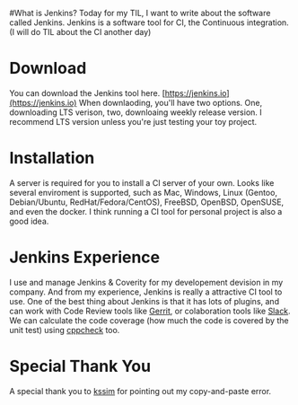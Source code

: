 #What is Jenkins?
Today for my TIL, I want to write about the software called Jenkins. Jenkins is a software tool for CI, the Continuous integration. (I will do TIL about the CI another day)

# Download

You can download the Jenkins tool here. [https://jenkins.io](https://jenkins.io)
When downlaoding, you'll have two options. One, downloading LTS verison, two, downloaing weekly release version. I recommend LTS version unless you're just testing your toy project.

# Installation
A server is required for you to install a CI server of your own. Looks like several enviroment is supported, such as Mac, Windows, Linux (Gentoo, Debian/Ubuntu, RedHat/Fedora/CentOS), FreeBSD, OpenBSD, OpenSUSE, and even the docker. I think running a CI tool for personal project is also a good idea.


# Jenkins Experience
I use and manage Jenkins & Coverity for my developement devision in my company. And from my experience, Jenkins is really a attractive CI tool to use. One of the best thing about Jenkins is that it has lots of plugins, and can work with Code Review tools like [Gerrit](https://www.gerritcodereview.com), or colaboration tools like [Slack](https://www.slack.com/). We can calculate the code coverage (how much the code is covered by the unit test) using [cppcheck](http://cppcheck.sourceforge.net) too.

# Special Thank You
A special thank you to [kssim](https://github.com/kssim) for pointing out my copy-and-paste error.
